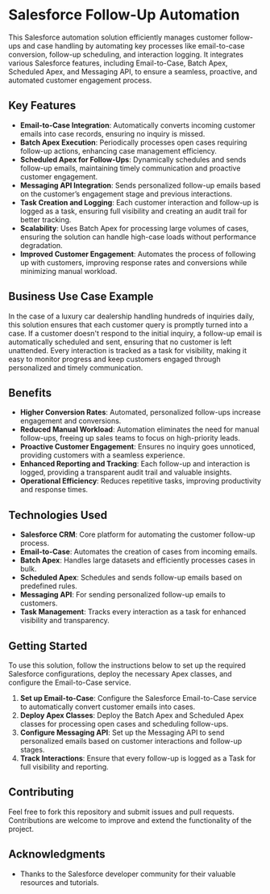 # Salesforce Follow-Up Automation

This Salesforce automation solution efficiently manages customer follow-ups and case handling by automating key processes like email-to-case conversion, follow-up scheduling, and interaction logging. It integrates various Salesforce features, including Email-to-Case, Batch Apex, Scheduled Apex, and Messaging API, to ensure a seamless, proactive, and automated customer engagement process.

## Key Features
- **Email-to-Case Integration**: Automatically converts incoming customer emails into case records, ensuring no inquiry is missed.
- **Batch Apex Execution**: Periodically processes open cases requiring follow-up actions, enhancing case management efficiency.
- **Scheduled Apex for Follow-Ups**: Dynamically schedules and sends follow-up emails, maintaining timely communication and proactive customer engagement.
- **Messaging API Integration**: Sends personalized follow-up emails based on the customer’s engagement stage and previous interactions.
- **Task Creation and Logging**: Each customer interaction and follow-up is logged as a task, ensuring full visibility and creating an audit trail for better tracking.
- **Scalability**: Uses Batch Apex for processing large volumes of cases, ensuring the solution can handle high-case loads without performance degradation.
- **Improved Customer Engagement**: Automates the process of following up with customers, improving response rates and conversions while minimizing manual workload.

## Business Use Case Example
In the case of a luxury car dealership handling hundreds of inquiries daily, this solution ensures that each customer query is promptly turned into a case. If a customer doesn't respond to the initial inquiry, a follow-up email is automatically scheduled and sent, ensuring that no customer is left unattended. Every interaction is tracked as a task for visibility, making it easy to monitor progress and keep customers engaged through personalized and timely communication.

## Benefits
- **Higher Conversion Rates**: Automated, personalized follow-ups increase engagement and conversions.
- **Reduced Manual Workload**: Automation eliminates the need for manual follow-ups, freeing up sales teams to focus on high-priority leads.
- **Proactive Customer Engagement**: Ensures no inquiry goes unnoticed, providing customers with a seamless experience.
- **Enhanced Reporting and Tracking**: Each follow-up and interaction is logged, providing a transparent audit trail and valuable insights.
- **Operational Efficiency**: Reduces repetitive tasks, improving productivity and response times.

## Technologies Used
- **Salesforce CRM**: Core platform for automating the customer follow-up process.
- **Email-to-Case**: Automates the creation of cases from incoming emails.
- **Batch Apex**: Handles large datasets and efficiently processes cases in bulk.
- **Scheduled Apex**: Schedules and sends follow-up emails based on predefined rules.
- **Messaging API**: For sending personalized follow-up emails to customers.
- **Task Management**: Tracks every interaction as a task for enhanced visibility and transparency.

## Getting Started
To use this solution, follow the instructions below to set up the required Salesforce configurations, deploy the necessary Apex classes, and configure the Email-to-Case service.

1. **Set up Email-to-Case**: Configure the Salesforce Email-to-Case service to automatically convert customer emails into cases.
2. **Deploy Apex Classes**: Deploy the Batch Apex and Scheduled Apex classes for processing open cases and scheduling follow-ups.
3. **Configure Messaging API**: Set up the Messaging API to send personalized emails based on customer interactions and follow-up stages.
4. **Track Interactions**: Ensure that every follow-up is logged as a Task for full visibility and reporting.


## Contributing
Feel free to fork this repository and submit issues and pull requests. Contributions are welcome to improve and extend the functionality of the project.

## Acknowledgments
- Thanks to the Salesforce developer community for their valuable resources and tutorials.
